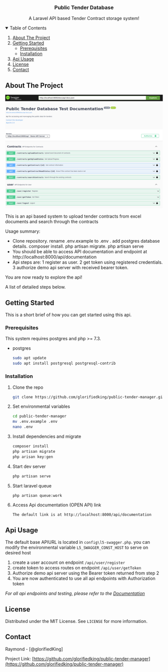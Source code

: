 
<p align="center">
  

  <h3 align="center">Public Tender Database</h3>

  <p align="center">
    A Laravel API based Tender Contract storage system!
    <br />
    
  </p>
</p>



<!-- TABLE OF CONTENTS -->
<details open="open">
  <summary>Table of Contents</summary>
  <ol>
    <li>
      <a href="#about-the-project">About The Project</a>      
    </li>
    <li>
      <a href="#getting-started">Getting Started</a>
      <ul>
        <li><a href="#prerequisites">Prerequisites</a></li>
        <li><a href="#installation">Installation</a></li>
      </ul>
    </li>
    <li><a href="#usage">Api Usage</a></li>       
    <li><a href="#license">License</a></li>
    <li><a href="#contact">Contact</a></li>
    
  </ol>
</details>



<!-- ABOUT THE PROJECT -->
## About The Project

[![Product Name Screen Shot][product-screenshot]](https://example.com)

This is an api based system to upload tender contracts from excel documents and search through the contracts

Usage summary:
* Clone repository. rename .env.example to .env . add postgres database details. composer install. php artisan migrate. php artisan serve
* You should be able to access API documentation and endpoint at http://localhost:8000/api/documentation
* Api steps are: 1 register as user. 2 get token using registered credentials. 3 authorize demo api server with received bearer token. 

You are now ready to explore the api!

A list of detailed steps below.




<!-- GETTING STARTED -->
## Getting Started

This is a short brief of how you can get started using this api.

### Prerequisites

This system requires postgres and php >= 7.3.
* postgres
  ```sh
  sudo apt update
  sudo apt install postgresql postgresql-contrib
  ```

### Installation


1. Clone the repo
   ```sh
   git clone https://github.com/glorifiedking/public-tender-manager.git
   ```
2. Set environmental variables
   ```sh
   cd public-tender-manager
   mv .env.example .env
   nano .env
   ```
3. Install dependencies and migrate
   ```sh
   composer install
   php artisan migrate
   php arisan key:gen
   ```  
4. Start dev server
   ```sh
   php artisan serve
   ```      
5. Start laravel queue 
   ```sh
   php artisan queue:work
   ```
6. Access Api documentation (OPEN API) link
   ```
   The default link is at http://localhost:8000/api/documentation
   
   ```   



<!-- USAGE EXAMPLES -->
## Api Usage

The default base APIURL is located in `config\l5-swagger.php`. you can modify the environmental variable `L5_SWAGGER_CONST_HOST` to serve on desired host

1. create a user account on endpoint `/api/user/register`
2. create token to access routes on endpoint `/api/user/getToken`
3. Authorize demo api server using the Bearer token returned from step 2
4. You are now authenticated to use all api endpoints with Authorization token

_For all api endpoints and testing, please refer to the [Documentation](http://localhost:8000/api/documentation)_






<!-- LICENSE -->
## License

Distributed under the MIT License. See `LICENSE` for more information.



<!-- CONTACT -->
## Contact

Raymond - [@glorifiedKing]

Project Link: [https://github.com/glorifiedking/public-tender-manager](https://github.com/glorifiedking/public-tender-manager)








[product-screenshot]: public/images/screenshot.png
